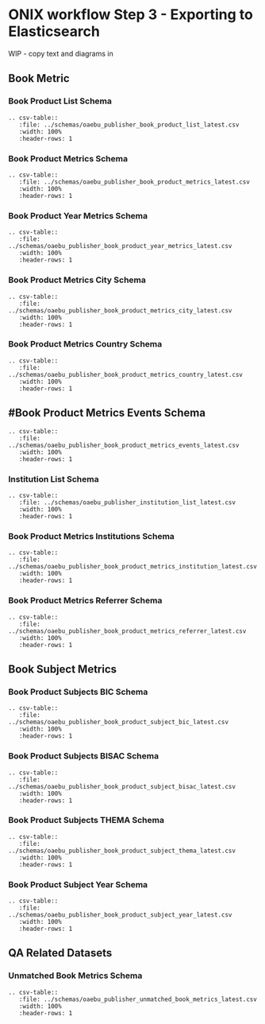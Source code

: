 # ONIX workflow Step 3 - Exporting to Elasticsearch

WIP - copy text and diagrams in


## Book Metric

### Book Product List Schema

``` eval_rst
.. csv-table::
   :file: ../schemas/oaebu_publisher_book_product_list_latest.csv
   :width: 100%
   :header-rows: 1
```

### Book Product Metrics Schema

``` eval_rst
.. csv-table::
   :file: ../schemas/oaebu_publisher_book_product_metrics_latest.csv
   :width: 100%
   :header-rows: 1
```

### Book Product Year Metrics Schema

``` eval_rst
.. csv-table::
   :file: ../schemas/oaebu_publisher_book_product_year_metrics_latest.csv
   :width: 100%
   :header-rows: 1
```

### Book Product Metrics City Schema

``` eval_rst
.. csv-table::
   :file: ../schemas/oaebu_publisher_book_product_metrics_city_latest.csv
   :width: 100%
   :header-rows: 1
```

### Book Product Metrics Country Schema

``` eval_rst
.. csv-table::
   :file: ../schemas/oaebu_publisher_book_product_metrics_country_latest.csv
   :width: 100%
   :header-rows: 1
```

## #Book Product Metrics Events Schema

``` eval_rst
.. csv-table::
   :file: ../schemas/oaebu_publisher_book_product_metrics_events_latest.csv
   :width: 100%
   :header-rows: 1
```

### Institution List Schema

``` eval_rst
.. csv-table::
   :file: ../schemas/oaebu_publisher_institution_list_latest.csv
   :width: 100%
   :header-rows: 1
```

### Book Product Metrics Institutions Schema

``` eval_rst
.. csv-table::
   :file: ../schemas/oaebu_publisher_book_product_metrics_institution_latest.csv
   :width: 100%
   :header-rows: 1
```

### Book Product Metrics Referrer Schema

``` eval_rst
.. csv-table::
   :file: ../schemas/oaebu_publisher_book_product_metrics_referrer_latest.csv
   :width: 100%
   :header-rows: 1
```

## Book Subject Metrics

### Book Product Subjects BIC Schema

``` eval_rst
.. csv-table::
   :file: ../schemas/oaebu_publisher_book_product_subject_bic_latest.csv
   :width: 100%
   :header-rows: 1
```

### Book Product Subjects BISAC Schema

``` eval_rst
.. csv-table::
   :file: ../schemas/oaebu_publisher_book_product_subject_bisac_latest.csv
   :width: 100%
   :header-rows: 1
```

### Book Product Subjects THEMA Schema

``` eval_rst
.. csv-table::
   :file: ../schemas/oaebu_publisher_book_product_subject_thema_latest.csv
   :width: 100%
   :header-rows: 1
```

### Book Product Subject Year Schema

``` eval_rst
.. csv-table::
   :file: ../schemas/oaebu_publisher_book_product_subject_year_latest.csv
   :width: 100%
   :header-rows: 1
```

## QA Related Datasets

### Unmatched Book Metrics Schema

``` eval_rst
.. csv-table::
   :file: ../schemas/oaebu_publisher_unmatched_book_metrics_latest.csv
   :width: 100%
   :header-rows: 1
```